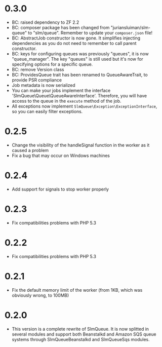 # 0.3.0

- BC: raised dependency to ZF 2.2
- BC: composer package has been changed from "juriansluiman/slm-queue" to "slm/queue". Remember to update
your `composer.json` file!
- BC: AbstractJob constructor is now gone. It simplifies injecting dependencies as you do not need to remember
to call parent constructor.
- BC: keys for configuring queues was previously "queues", it is now "queue_manager". The key "queues" is still used
but it's now for specifying options for a specific queue.
- BC: remove Version class
- BC: ProvidesQueue trait has been renamed to QueueAwareTrait, to provide PSR compliance
- Job metadata is now serialized
- You can make your jobs implement the interface 'SlmQueue\Queue\QueueAwareInterface'. Therefore, you will have
access to the queue in the `execute` method of the job.
- All exceptions now implement `SlmQueue\Exception\ExceptionInterface`, so you can easily filter exceptions.

# 0.2.5

- Change the visibility of the handleSignal function in the worker as it caused a problem
- Fix a bug that may occur on Windows machines

# 0.2.4

- Add support for signals to stop worker properly

# 0.2.3

- Fix compatibilities problems with PHP 5.3

# 0.2.2

- Fix compatibilities problems with PHP 5.3

# 0.2.1

- Fix the default memory limit of the worker (from 1KB, which was obviously wrong, to 100MB)

# 0.2.0

- This version is a complete rewrite of SlmQueue. It is now splitted in several modules and support both
Beanstalkd and Amazon SQS queue systems through SlmQueueBeanstalkd and SlmQueueSqs modules.
